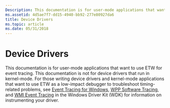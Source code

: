 ```yaml
---
Description: This documentation is for user-mode applications that want to use ETW for event tracing.
ms.assetid: 4d5ae7f7-dd15-4940-bb92-277e80927da6
title: Device Drivers
ms.topic: article
ms.date: 05/31/2018
---
```


# Device Drivers

This documentation is for user-mode applications that want to use ETW for event tracing. This documentation is not for device drivers that run in kernel-mode. For those writing device drivers and kernel-mode applications that want to use ETW as a low-impact debugger to troubleshoot timing-related problems, see [Event Tracing for Windows](http://go.microsoft.com/fwlink/p/?linkid=94371), [WPP Software Tracing](http://go.microsoft.com/fwlink/p/?linkid=94372), and [WMI Event Tracing](http://go.microsoft.com/fwlink/p/?linkid=94373) in the Windows Driver Kit (WDK) for information on instrumenting your driver.

 

 



